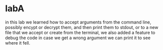 # labA
in this lab we learned how to accept arguments from the command line, possibly encypt or decrypt them, and then print them to stdout, or to a new
file that we accept or create from the terminal, we also added a feature to debug the code in case we get a wrong argument we can print it to see where
it fell.
